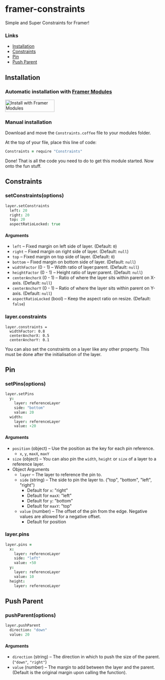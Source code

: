 # framer-constraints
Simple and Super Constraints for Framer!

### Links

* [Installation](#installation)
* [Constraints](#constraints)
* [Pin](#pin)
* [Push Parent](#push-parent)

## Installation

### Automatic installation with [Framer Modules](https://www.framermodules.com/)

<a href='https://open.framermodules.com/more-constraints'>
    <img alt='Install with Framer Modules'
    src='https://www.framermodules.com/assets/badge@2x.png' width='160' height='40' />
</a>

### Manual installation

Download and move the <code>Constraints.coffee</code> file to your modules folder.

At the top of your file, place this line of code:

```coffeescript
Constraints = require "Constraints"
```

Done! That is all the code you need to do to get this module started. Now onto the fun stuff.


## Constraints

### setConstraints(options)

```coffeescript
layer.setConstraints
  left: 20
  right: 20
  top: 20
  aspectRatioLocked: true
```

#### Arguments
* `left` – Fixed margin on left side of layer. (Default: `0`)
* `right` – Fixed margin on right side of layer. (Default: `null`)
* `top` – Fixed margin on top side of layer. (Default: `0`)
* `bottom` – Fixed margin on bottom side of layer. (Default: `null`)
* `widthFactor` (0 - 1) – Width ratio of layer:parent. (Default: `null`)
* `heightFactor` (0 - 1) – Height ratio of layer:parent. (Default: `null`)
* `centerAnchorX` (0 - 1) – Ratio of where the layer sits within parent on X-axis. (Default: `null`)
* `centerAnchorY` (0 - 1) – Ratio of where the layer sits within parent on Y-axis. (Default: `null`)
* `aspectRatioLocked` (bool) – Keep the aspect ratio on resize. (Default: `false`)

### layer.constraints

```coffeesceript
layer.constraints =
  widthFactor: 0.8
  centerAnchorX: 0.5
  centerAnchorY: 0.1
```

You can also set the constraints on a layer like any other property. This must be done after the initialisation of the layer.


## Pin

### setPins(options)

```coffeescript
layer.setPins
  y:
    layer: referenceLayer
    side: "bottom"
    value: 20
  width:
    layer: referenceLayer
    value: -20
```

#### Arguments
* `position` (object) – Use the position as the key for each pin reference.
  * `x`, `y`, `maxX`, `maxY`
* `size` (object) – You can also pin the `width`, `height` or `size` of a layer to a reference layer.
* Object Arguments
  * `layer` – The layer to reference the pin to.
  * `side` (string) – The side to pin the layer to. ("top", "bottom", "left", "right")
    * Default for `x`: "right"
    * Default for `maxX`: "left"
    * Default for `y`: "bottom"
    * Default for `maxY`: "top"
  * `value` (number) – The offset of the pin from the edge. Negative values are allowed for a negative offset.
    * Default for position

### layer.pins

```coffeescript
layer.pins =
  x:
    layer: referenceLayer
    side: "left"
    value: -50
  y:
    layer: referenceLayer
    value: 10
  height:
    layer: referenceLayer
```


## Push Parent

### pushParent(options)

```coffeescript
layer.pushParent
  direction: "down"
  value: 20
```

#### Arguments
* `direction` (string) – The direction in which to push the size of the parent. (`"down"`, `"right"`)
* `value` (number) – The margin to add between the layer and the parent. (Default is the original margin upon calling the function).











